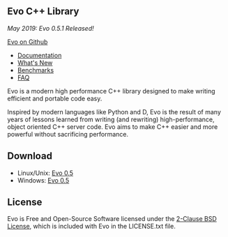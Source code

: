Evo C++ Library
---------------

_May 2019: Evo 0.5.1 Released!_

[Evo on Github](https://github.com/jlctools/evo)

* [Documentation](http://jlctools.github.io/evo/evo-0.5/html/index.html)
* [What's New](http://jlctools.github.io/evo/evo-0.5.1/html/WhatsNew.html)
* [Benchmarks](bench/README.md)
* [FAQ](FAQ.md)

Evo is a modern high performance C++ library designed to make writing efficient and portable code easy.

Inspired by modern languages like Python and D, Evo is the result of many years of lessons learned from writing (and rewriting) high-performance, object oriented C++ server code. Evo aims to make C++ easier and more powerful without sacrificing performance.

Download
--------

* Linux/Unix: [Evo 0.5](https://github.com/jlctools/evo/raw/master/download/evo-0.5.tar.gz)
* Windows: [Evo 0.5](https://github.com/jlctools/evo/raw/master/download/evo-0.5.zip)

License
-------

Evo is Free and Open-Source Software licensed under the [2-Clause BSD License](https://opensource.org/licenses/BSD-2-Clause), which is included with Evo in the LICENSE.txt file.
